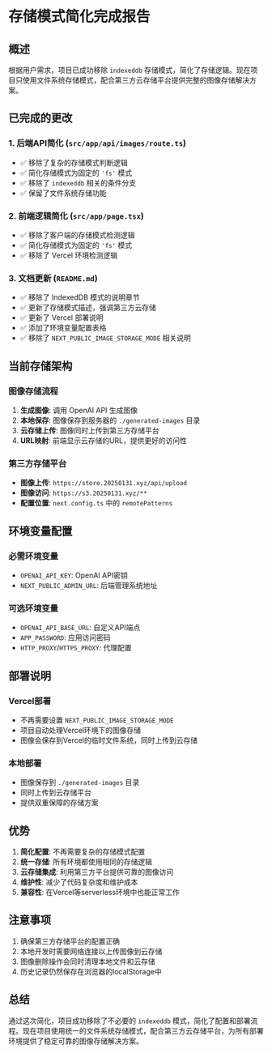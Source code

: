 # 存储模式简化完成报告

## 概述

根据用户需求，项目已成功移除 `indexeddb` 存储模式，简化了存储逻辑。现在项目只使用文件系统存储模式，配合第三方云存储平台提供完整的图像存储解决方案。

## 已完成的更改

### 1. 后端API简化 (`src/app/api/images/route.ts`)
- ✅ 移除了复杂的存储模式判断逻辑
- ✅ 简化存储模式为固定的 `'fs'` 模式
- ✅ 移除了 `indexeddb` 相关的条件分支
- ✅ 保留了文件系统存储功能

### 2. 前端逻辑简化 (`src/app/page.tsx`)
- ✅ 移除了客户端的存储模式检测逻辑
- ✅ 简化存储模式为固定的 `'fs'` 模式
- ✅ 移除了 Vercel 环境检测逻辑

### 3. 文档更新 (`README.md`)
- ✅ 移除了 IndexedDB 模式的说明章节
- ✅ 更新了存储模式描述，强调第三方云存储
- ✅ 更新了 Vercel 部署说明
- ✅ 添加了环境变量配置表格
- ✅ 移除了 `NEXT_PUBLIC_IMAGE_STORAGE_MODE` 相关说明

## 当前存储架构

### 图像存储流程
1. **生成图像**: 调用 OpenAI API 生成图像
2. **本地保存**: 图像保存到服务器的 `./generated-images` 目录
3. **云存储上传**: 图像同时上传到第三方存储平台
4. **URL映射**: 前端显示云存储的URL，提供更好的访问性

### 第三方存储平台
- **图像上传**: `https://store.20250131.xyz/api/upload`
- **图像访问**: `https://s3.20250131.xyz/**`
- **配置位置**: `next.config.ts` 中的 `remotePatterns`

## 环境变量配置

### 必需环境变量
- `OPENAI_API_KEY`: OpenAI API密钥
- `NEXT_PUBLIC_ADMIN_URL`: 后端管理系统地址

### 可选环境变量
- `OPENAI_API_BASE_URL`: 自定义API端点
- `APP_PASSWORD`: 应用访问密码
- `HTTP_PROXY`/`HTTPS_PROXY`: 代理配置

## 部署说明

### Vercel部署
- 不再需要设置 `NEXT_PUBLIC_IMAGE_STORAGE_MODE`
- 项目自动处理Vercel环境下的图像存储
- 图像会保存到Vercel的临时文件系统，同时上传到云存储

### 本地部署
- 图像保存到 `./generated-images` 目录
- 同时上传到云存储平台
- 提供双重保障的存储方案

## 优势

1. **简化配置**: 不再需要复杂的存储模式配置
2. **统一存储**: 所有环境都使用相同的存储逻辑
3. **云存储集成**: 利用第三方平台提供可靠的图像访问
4. **维护性**: 减少了代码复杂度和维护成本
5. **兼容性**: 在Vercel等serverless环境中也能正常工作

## 注意事项

1. 确保第三方存储平台的配置正确
2. 本地开发时需要网络连接以上传图像到云存储
3. 图像删除操作会同时清理本地文件和云存储
4. 历史记录仍然保存在浏览器的localStorage中

## 总结

通过这次简化，项目成功移除了不必要的 `indexeddb` 模式，简化了配置和部署流程。现在项目使用统一的文件系统存储模式，配合第三方云存储平台，为所有部署环境提供了稳定可靠的图像存储解决方案。
